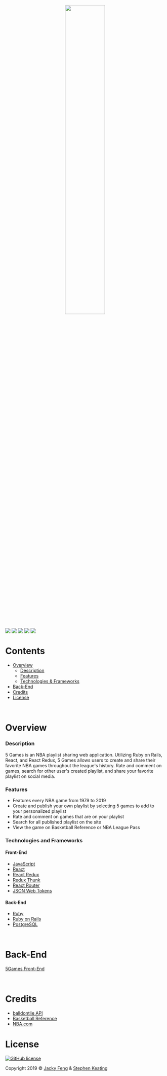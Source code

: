 <p align="center"><img width=50% height=50% src="https://i.imgur.com/QHrwWJn.png"></p>
<p>
  <img align="center" src="https://img.shields.io/badge/PostgreSQL-12.1-336791">
  <img align="center" src="https://img.shields.io/badge/React-16.12.0-61DAFB">
  <img align="center" src="https://img.shields.io/badge/React Redux-7.1.3-764ABC">
  <img align="center" src="https://img.shields.io/badge/Ruby-2.6.1-CC342D">
  <img align="center" src="https://img.shields.io/badge/Ruby%20On%20Rails-6.0.1-cc0600">
</p>

# Contents
- [Overview](#overview)
  - [Description](#description)
  - [Features](#features)
  - [Technologies & Frameworks](#technologies-and-frameworks)
- [Back-End](#back-end)
- [Credits](#credits)
- [License](#license)

&nbsp;

# Overview
  ### Description
  5 Games is an NBA playlist sharing web application. Utilizing Ruby on Rails, React, and React Redux, 5 Games allows users to create and share their favorite NBA games throughout the league's history. Rate and comment on games, search for other user's created playlist, and share your favorite playlist on social media.
  
  ### Features
  - Features every NBA game from 1979 to 2019
  - Create and publish your own playlist by selecting 5 games to add to your personalized playlist
  - Rate and comment on games that are on your playlist
  - Search for all published playlist on the site
  - View the game on Basketball Reference or NBA League Pass
    
  ### Technologies and Frameworks
  #### Front-End
  - [JavaScript](https://developer.mozilla.org/en-US/docs/Web/JavaScript)
  - [React](https://reactjs.org/)
  - [React Redux](https://react-redux.js.org/)
  - [Redux Thunk](https://github.com/reduxjs/redux-thunk)
  - [React Router](https://reacttraining.com/react-router/)
  - [JSON Web Tokens](https://jwt.io/)
  
  #### Back-End
  - [Ruby](https://www.ruby-lang.org/en/)
  - [Ruby on Rails](https://rubyonrails.org/)
  - [PostgreSQL](https://www.postgresql.org/)

&nbsp;
 
# Back-End
[5Games Front-End](https://github.com/5-Games/5GamesFE)

&nbsp;

# Credits
  - [balldontlie API](https://www.balldontlie.io/)
  - [Basketball Reference](https://www.basketball-reference.com/)
  - [NBA.com](https://www.nba.com/)


# License
<a href="https://github.com/5-Games/5GamesBE/blob/master/LICENSE"><img alt="GitHub license" src="https://img.shields.io/github/license/5-Games/5GamesBE?color=blue"></a>

Copyright 2019 © [Jacky Feng](https://github.com/jfeng530) & [Stephen Keating](https://github.com/stephenkeating)

